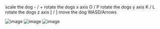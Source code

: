 scale the dog - / +
rotate the dogs x axis O / P
rotate the dogs y axis K / L
rotate the dogs z axis [ / ]
move the dog WASD/Arrows

![image](https://github.com/user-attachments/assets/79efe457-cdc0-495d-98e2-3591daf8372c)
![image](https://github.com/user-attachments/assets/01f4dcb6-cc3d-4a23-a094-2eb5729f55fd)
![image](https://github.com/user-attachments/assets/9df162c2-1bc4-4ff1-b184-92472023a3c7)
